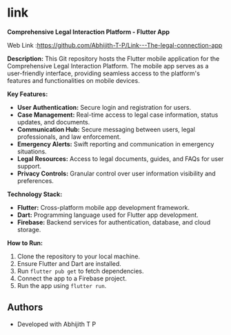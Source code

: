 # link


**Comprehensive Legal Interaction Platform - Flutter App**

Web Link :https://github.com/Abhijith-T-P/Link---The-legal-connection-app



**Description:**
This Git repository hosts the Flutter mobile application for the Comprehensive Legal Interaction Platform. The mobile app serves as a user-friendly interface, providing seamless access to the platform's features and functionalities on mobile devices.

**Key Features:**
- **User Authentication:** Secure login and registration for users.
- **Case Management:** Real-time access to legal case information, status updates, and documents.
- **Communication Hub:** Secure messaging between users, legal professionals, and law enforcement.
- **Emergency Alerts:** Swift reporting and communication in emergency situations.
- **Legal Resources:** Access to legal documents, guides, and FAQs for user support.
- **Privacy Controls:** Granular control over user information visibility and preferences.

**Technology Stack:**
- **Flutter:** Cross-platform mobile app development framework.
- **Dart:** Programming language used for Flutter app development.
- **Firebase:** Backend services for authentication, database, and cloud storage.

**How to Run:**
1. Clone the repository to your local machine.
2. Ensure Flutter and Dart are installed.
3. Run `flutter pub get` to fetch dependencies.
4. Connect the app to a Firebase project.
5. Run the app using `flutter run`.

## Authors

- Developed with Abhijith T P
